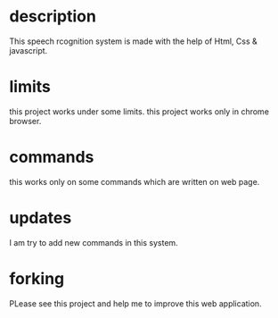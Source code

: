 # description
This speech rcognition system is made with the help of Html, Css & javascript.

# limits
this project works under some limits.
this project works only in chrome browser.

# commands
this works only on some commands which are written on web page.

# updates
I am try to add new commands in this system.

# forking
PLease see this project and help me to improve this web application.
